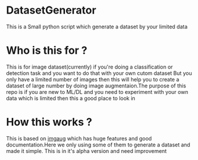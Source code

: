 # DatasetGenerator
This is a Small python script which generate a dataset by your limited data 

# Who is this for ?
This is for image dataset(currently) if you're doing a classification or detection task and you want to do that with your own cutom dataset
But you only have a limited number of images then this will help you to create a dataset of large number by doing image augmentaion.The purpose of this
repo is if you are new to ML/DL and you need to experiment with your own data which is limited then this a good place to look in 

# How this works ?
This is based on [imgaug](https://github.com/aleju/imgaug) which has huge features and good documentation.Here we only using some of them to generate a dataset and made it simple.
This is in it's alpha version and need improvement
